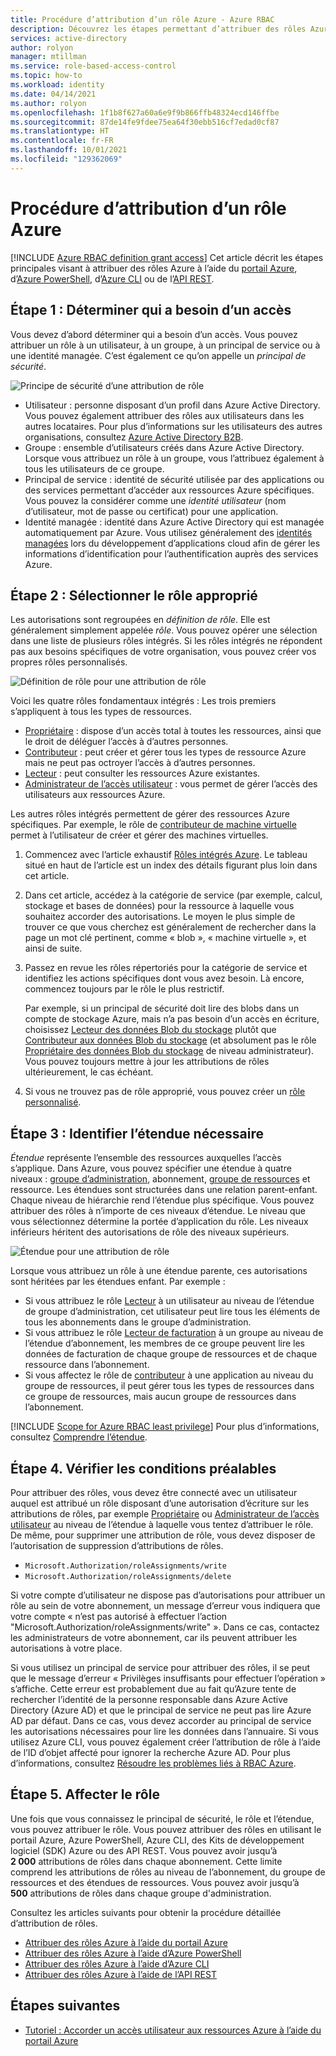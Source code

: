 ```yaml
---
title: Procédure d’attribution d’un rôle Azure - Azure RBAC
description: Découvrez les étapes permettant d’attribuer des rôles Azure à des utilisateurs, groupes, principaux de service ou identités managées à l’aide du contrôle d’accès en fonction du rôle Azure (Azure RBAC).
services: active-directory
author: rolyon
manager: mtillman
ms.service: role-based-access-control
ms.topic: how-to
ms.workload: identity
ms.date: 04/14/2021
ms.author: rolyon
ms.openlocfilehash: 1f1b8f627a60a6e9f9b866ffb48324ecd146ffbe
ms.sourcegitcommit: 87de14fe9fdee75ea64f30ebb516cf7edad0cf87
ms.translationtype: HT
ms.contentlocale: fr-FR
ms.lasthandoff: 10/01/2021
ms.locfileid: "129362069"
---
```

# <a name="steps-to-assign-an-azure-role"></a>Procédure d’attribution d’un rôle Azure

[!INCLUDE [Azure RBAC definition grant access](../../includes/role-based-access-control/definition-grant.md)] Cet article décrit les étapes principales visant à attribuer des rôles Azure à l’aide du [portail Azure](role-assignments-portal.md), d’[Azure PowerShell](role-assignments-powershell.md), d’[Azure CLI](role-assignments-cli.md) ou de l’[API REST](role-assignments-rest.md).

## <a name="step-1-determine-who-needs-access"></a>Étape 1 : Déterminer qui a besoin d’un accès

Vous devez d’abord déterminer qui a besoin d’un accès. Vous pouvez attribuer un rôle à un utilisateur, à un groupe, à un principal de service ou à une identité managée. C’est également ce qu’on appelle un *principal de sécurité*.

![Principe de sécurité d’une attribution de rôle](./media/shared/rbac-security-principal.png)

- Utilisateur : personne disposant d’un profil dans Azure Active Directory. Vous pouvez également attribuer des rôles aux utilisateurs dans les autres locataires. Pour plus d’informations sur les utilisateurs des autres organisations, consultez [Azure Active Directory B2B](../active-directory/external-identities/what-is-b2b.md).
- Groupe : ensemble d’utilisateurs créés dans Azure Active Directory. Lorsque vous attribuez un rôle à un groupe, vous l’attribuez également à tous les utilisateurs de ce groupe. 
- Principal de service : identité de sécurité utilisée par des applications ou des services permettant d’accéder aux ressources Azure spécifiques. Vous pouvez la considérer comme une *identité utilisateur* (nom d’utilisateur, mot de passe ou certificat) pour une application.
- Identité managée : identité dans Azure Active Directory qui est managée automatiquement par Azure. Vous utilisez généralement des [identités managées](../active-directory/managed-identities-azure-resources/overview.md) lors du développement d’applications cloud afin de gérer les informations d’identification pour l’authentification auprès des services Azure.

## <a name="step-2-select-the-appropriate-role"></a>Étape 2 : Sélectionner le rôle approprié

Les autorisations sont regroupées en *définition de rôle*. Elle est généralement simplement appelée *rôle*. Vous pouvez opérer une sélection dans une liste de plusieurs rôles intégrés. Si les rôles intégrés ne répondent pas aux besoins spécifiques de votre organisation, vous pouvez créer vos propres rôles personnalisés.

![Définition de rôle pour une attribution de rôle](./media/shared/rbac-role-definition.png)

Voici les quatre rôles fondamentaux intégrés : Les trois premiers s’appliquent à tous les types de ressources.

- [Propriétaire](built-in-roles.md#owner) : dispose d’un accès total à toutes les ressources, ainsi que le droit de déléguer l’accès à d’autres personnes.
- [Contributeur](built-in-roles.md#contributor) : peut créer et gérer tous les types de ressource Azure mais ne peut pas octroyer l’accès à d’autres personnes.
- [Lecteur](built-in-roles.md#reader) : peut consulter les ressources Azure existantes.
- [Administrateur de l’accès utilisateur](built-in-roles.md#user-access-administrator) : vous permet de gérer l’accès des utilisateurs aux ressources Azure.

Les autres rôles intégrés permettent de gérer des ressources Azure spécifiques. Par exemple, le rôle de [contributeur de machine virtuelle](built-in-roles.md#virtual-machine-contributor) permet à l’utilisateur de créer et gérer des machines virtuelles.

1. Commencez avec l’article exhaustif [Rôles intégrés Azure](built-in-roles.md). Le tableau situé en haut de l’article est un index des détails figurant plus loin dans cet article.

1. Dans cet article, accédez à la catégorie de service (par exemple, calcul, stockage et bases de données) pour la ressource à laquelle vous souhaitez accorder des autorisations. Le moyen le plus simple de trouver ce que vous cherchez est généralement de rechercher dans la page un mot clé pertinent, comme « blob », « machine virtuelle », et ainsi de suite.

1. Passez en revue les rôles répertoriés pour la catégorie de service et identifiez les actions spécifiques dont vous avez besoin. Là encore, commencez toujours par le rôle le plus restrictif.

    Par exemple, si un principal de sécurité doit lire des blobs dans un compte de stockage Azure, mais n’a pas besoin d’un accès en écriture, choisissez [Lecteur des données Blob du stockage](built-in-roles.md#storage-blob-data-reader) plutôt que [Contributeur aux données Blob du stockage](built-in-roles.md#storage-blob-data-contributor) (et absolument pas le rôle [Propriétaire des données Blob du stockage](built-in-roles.md#storage-blob-data-owner) de niveau administrateur). Vous pouvez toujours mettre à jour les attributions de rôles ultérieurement, le cas échéant.

1. Si vous ne trouvez pas de rôle approprié, vous pouvez créer un [rôle personnalisé](custom-roles.md).

## <a name="step-3-identify-the-needed-scope"></a>Étape 3 : Identifier l’étendue nécessaire

*Étendue* représente l’ensemble des ressources auxquelles l’accès s’applique. Dans Azure, vous pouvez spécifier une étendue à quatre niveaux : [groupe d’administration](../governance/management-groups/overview.md), abonnement, [groupe de ressources](../azure-resource-manager/management/overview.md#resource-groups) et ressource. Les étendues sont structurées dans une relation parent-enfant. Chaque niveau de hiérarchie rend l’étendue plus spécifique. Vous pouvez attribuer des rôles à n’importe de ces niveaux d’étendue. Le niveau que vous sélectionnez détermine la portée d’application du rôle. Les niveaux inférieurs héritent des autorisations de rôle des niveaux supérieurs. 

![Étendue pour une attribution de rôle](./media/shared/rbac-scope.png)

Lorsque vous attribuez un rôle à une étendue parente, ces autorisations sont héritées par les étendues enfant. Par exemple :

- Si vous attribuez le rôle [Lecteur](built-in-roles.md#reader) à un utilisateur au niveau de l’étendue de groupe d’administration, cet utilisateur peut lire tous les éléments de tous les abonnements dans le groupe d’administration.
- Si vous attribuez le rôle [Lecteur de facturation](built-in-roles.md#billing-reader) à un groupe au niveau de l’étendue d’abonnement, les membres de ce groupe peuvent lire les données de facturation de chaque groupe de ressources et de chaque ressource dans l’abonnement.
- Si vous affectez le rôle de [contributeur](built-in-roles.md#contributor) à une application au niveau du groupe de ressources, il peut gérer tous les types de ressources dans ce groupe de ressources, mais aucun groupe de ressources dans l’abonnement.

[!INCLUDE [Scope for Azure RBAC least privilege](../../includes/role-based-access-control/scope-least.md)] Pour plus d’informations, consultez [Comprendre l’étendue](scope-overview.md).

## <a name="step-4-check-your-prerequisites"></a>Étape 4. Vérifier les conditions préalables

Pour attribuer des rôles, vous devez être connecté avec un utilisateur auquel est attribué un rôle disposant d’une autorisation d’écriture sur les attributions de rôles, par exemple [Propriétaire](built-in-roles.md#owner) ou [Administrateur de l’accès utilisateur](built-in-roles.md#user-access-administrator) au niveau de l’étendue à laquelle vous tentez d’attribuer le rôle. De même, pour supprimer une attribution de rôle, vous devez disposer de l’autorisation de suppression d’attributions de rôles.

- `Microsoft.Authorization/roleAssignments/write`
- `Microsoft.Authorization/roleAssignments/delete`

Si votre compte d’utilisateur ne dispose pas d’autorisations pour attribuer un rôle au sein de votre abonnement, un message d’erreur vous indiquera que votre compte « n’est pas autorisé à effectuer l’action "Microsoft.Authorization/roleAssignments/write" ». Dans ce cas, contactez les administrateurs de votre abonnement, car ils peuvent attribuer les autorisations à votre place.

Si vous utilisez un principal de service pour attribuer des rôles, il se peut que le message d’erreur « Privilèges insuffisants pour effectuer l’opération » s’affiche. Cette erreur est probablement due au fait qu’Azure tente de rechercher l’identité de la personne responsable dans Azure Active Directory (Azure AD) et que le principal de service ne peut pas lire Azure AD par défaut. Dans ce cas, vous devez accorder au principal de service les autorisations nécessaires pour lire les données dans l’annuaire. Si vous utilisez Azure CLI, vous pouvez également créer l’attribution de rôle à l’aide de l’ID d’objet affecté pour ignorer la recherche Azure AD. Pour plus d’informations, consultez [Résoudre les problèmes liés à RBAC Azure](troubleshooting.md).

## <a name="step-5-assign-role"></a>Étape 5. Affecter le rôle

Une fois que vous connaissez le principal de sécurité, le rôle et l’étendue, vous pouvez attribuer le rôle. Vous pouvez attribuer des rôles en utilisant le portail Azure, Azure PowerShell, Azure CLI, des Kits de développement logiciel (SDK) Azure ou des API REST. Vous pouvez avoir jusqu’à **2 000** attributions de rôles dans chaque abonnement. Cette limite comprend les attributions de rôles au niveau de l’abonnement, du groupe de ressources et des étendues de ressources. Vous pouvez avoir jusqu’à **500** attributions de rôles dans chaque groupe d'administration.

Consultez les articles suivants pour obtenir la procédure détaillée d’attribution de rôles.

- [Attribuer des rôles Azure à l’aide du portail Azure](role-assignments-portal.md)
- [Attribuer des rôles Azure à l’aide d’Azure PowerShell](role-assignments-powershell.md)
- [Attribuer des rôles Azure à l’aide d’Azure CLI](role-assignments-cli.md)
- [Attribuer des rôles Azure à l’aide de l’API REST](role-assignments-rest.md)

## <a name="next-steps"></a>Étapes suivantes

- [Tutoriel : Accorder un accès utilisateur aux ressources Azure à l’aide du portail Azure](quickstart-assign-role-user-portal.md)